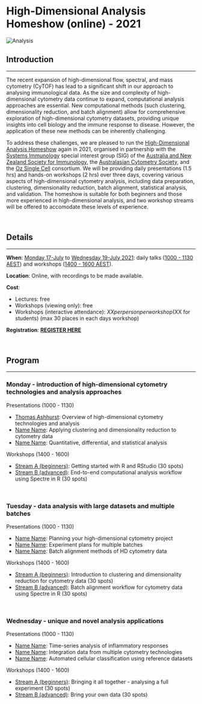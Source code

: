 # High-Dimensional Analysis Homeshow (online) - 2021

![Analysis](https://raw.githubusercontent.com/tomashhurst/tomashhurst.github.io/master/images/Clusters%20wide.png)

## Introduction

---

The recent expansion of high-dimensional flow, spectral, and mass cytometry (CyTOF) has lead to a significant shift in our approach to analysing immunological data. As the size and complexity of high-dimensional cytometry data continue to expand, computational analysis approaches are essential. New computational methods (such clustering, dimensionality reduction, and batch alignment) allow for comprehensive exploration of high-dimensional cytometry datasets, providing unique insights into cell biology and the immune response to disease. However, the application of these new methods can be inherently challenging.

To address these challenges, we are pleased to run the [High-Dimensional Analysis Homeshow](https://immunedynamics.io/homeshow/) again in 2021, organised in partnership with the [Systems Immunology]() special interest group (SIG) of the [Australia and New Zealand Society for Immunology](), the [Australasian Cytometry Society](), and the [Oz Single Cell]() consortium. We will be providing daily presentations (1.5 hrs) and hands-on workshops (2 hrs) over three days, covering various aspects of high-dimensional cytometry analysis, including data preparation, clustering, dimensionality reduction, batch alignment, statistical analysis, and validation. The homeshow is suitable for both beginners and those more experienced in high-dimensional analysis, and two workshop streams will be offered to accomodate these levels of experience.

<br />

## Details

---

**When**: [Monday 17-July]() to [Wednesday 19-July 2021](): daily talks ([1000 - 1130 AEST]()) and workshops ([1400 - 1600 AEST]()).

**Location**: Online, with recordings to be made available.

**Cost**: 
- Lectures: free
- Workshops (viewing only): free
- Workshops (interactive attendance): $XX per person per workshop ($XX for students) (max 30 places in each days workshop)

**Registration**: **[REGISTER HERE]()**

<br />

## Program

---

### Monday - introduction of high-dimensional cytometry technologies and analysis approaches

Presentations (1000 - 1130)

- [Thomas Ashhurst](https://immunedynamics.io/thomas-ashhurst/): Overview of high-dimensional cytometry technologies and analysis 
- [Name Name](): Applying clustering and dimensionality reduction to cytometry data
- [Name Name](): Quantitative, differential, and statistical analysis

Workshops (1400 - 1600)

- [Stream A (beginners)](): Getting started with R and RStudio (30 spots)
- [Stream B (advanced)](): End-to-end computational analysis workflow using Spectre in R (30 spots)

<br />

### Tuesday - data analysis with large datasets and multiple batches

Presentations (1000 - 1130)

- [Name Name](): Planning your high-dimensional cytometry project
- [Name Name](): Experiment plans for multiple batches
- [Name Name](): Batch alignment methods of HD cytometry data

Workshops (1400 - 1600)

- [Stream A (beginners)](): Introduction to clustering and dimensionality reduction for cytometry data (30 spots)
- [Stream B (advanced)](): Batch alignment workflow for cytometry data using Spectre in R (30 spots)

<br />


### Wednesday - unique and novel analysis applications

Presentations (1000 - 1130)

- [Name Name](): Time-series analysis of inflammatory responses
- [Name Name](): Integration data from multiple cytometry technologies
- [Name Name](): Automated cellular classification using reference datasets

Workshops (1400 - 1600)

- [Stream A (beginners)](): Bringing it all together - analysing a full experiment (30 spots)
- [Stream B (advanced)](): Bring your own data (30 spots)

<br />


